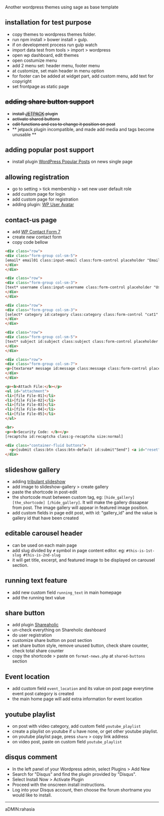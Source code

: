 Another wordpress themes using sage as base template

## installation for test purpose
* copy themes to wordpress themes folder.
* run npm install > bower install > gulp.
* if on development process run gulp watch
* import data test from tools > import > wordpress
* open wp dashboard, edit themes
* open costumize menu
* add 2 menu set: header menu, footer menu
* at customize, set main header in menu option
* for footer can be added at widget part, add custom menu, add text for copyright
* set frontpage as static page


## <del>adding share button support
* <del>install [JETPACK](https://jetpack.me/) plugin</del>
* <del> activate shared buttons </del>
* <del> edit functions and css to change it position on post </del>
* ** jetpack plugin incompatible, and made add media and tags become unusable  **

## adding popular post support
* install plugin [WordPress Popular Posts](https://wordpress.org/plugins/wordpress-popular-posts/) on news single page

## allowing registration
* go to setting > tick membership > set new user default role
* add custom page for login
* add custom page for registration
* adding plugin: [WP User Avatar](https://wordpress.org/support/plugin/wp-user-avatar)

## contact-us page
* add [WP Contact Form 7](http://contactform7.com)
* create new contact form
* copy code bellow

```html
<div class="row">
<div class="form-group col-sm-5">
[email* email01 class:input-email class:form-control placeholder "Email"]
</div>
</div>

<div class="row">
<div class="form-group col-sm-3">
[text* username class:input-username class:form-control placeholder "Username"]
</div>
</div>

<div class="row">
<div class="form-group col-sm-3">
[select* category id:category class:category class:form-control "cat1" "cat2" "cat3" "cat4"]
</div>
</div>

<div class="row">
<div class="form-group col-sm-5">
[text* subject id:subject class:subject class:form-control placeholder "Subject"]
</div>
</div>

<div class="row">
<div class="form-group col-sm-7">
<p>[textarea* message id:message class:message class:form-control placeholder "Message"]</p>
</div>
</div>

<p><b>Attach File:</b></p>
<ul id="attachment">
<li>[file File-01]</li>
<li>[file File-02]</li>
<li>[file File-03]</li>
<li>[file File-04]</li>
<li>[file File-05]</li>
</ul>

<br>
<p><b>Security Code: </b></p>
[recaptcha id:recaptcha class:g-recaptcha size:normal]

<div class="container-fluid buttons">   
  <p>[submit class:btn class:btn-default id:submit"Send"] <a id="reset" class="btn btn-default" href="#">Reset</a></p>
</div>
```

## slideshow gallery
* adding [tribulant slideshow](https://wordpress.org/plugins/slideshow-gallery)
* add image to slideshow-gallery > create gallery
* paste the shortcode in post-edit
* the shortcode must between custom tag, eg: `[hide_gallery] [the_shortcode] [/hide_gallery]`. It will make the gallery dissapear from post. The image gallery will appear in featured image position.
* add custom fields in page edit post, with id: "gallery_id" and the value is gallery id that have been created

## editable carousel header
* can be used on each main page
* add slug divided by ``#`` symbol in page content editor. eg:
``#this-is-1st-slug
#this-is-2nd-slug``
* it will get title, excerpt, and featured image to be displayed on carousel section.

## running text feature
* add new custom field ``running_text`` in main homepage
* add the running text value

## share button
* add plugin [Shareaholic](https://wordpress.org/plugins/shareaholic/)
* un-check everything on Shareholic dashboard
* do user registration
* customize share button on post section
* set share button style, remove unused button, check share counter, check total share counter
* copy the shortcode > paste on ``format-news.php`` at ``shared-buttons`` section

## Event location
* add custom field ``event_location`` and its value on post page everytime event post category is created
* the main home page will add extra information for event location

## youtube playlist
* on post with video category, add custom field ``youtube_playlist``
* create a playlist on youtube if u have none, or get other youtube playlist.
* on youtube playlist page, press ``share`` > copy link address
* on video post, paste on custom field ``youtube_playlist``
 
## disqus comment
* In the left panel of your Wordpress admin, select Plugins > Add New
* Search for "Disqus" and find the plugin provided by "Disqus".
* Select Install Now > Activate Plugin
* Proceed with the onscreen install instructions.
* Log into your Disqus account, then choose the forum shortname you would like to install.

--------
aDMIN:rahasia
